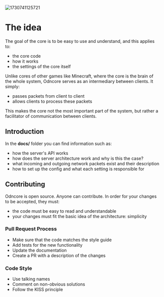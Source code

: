 ![1730741125721](https://github.com/user-attachments/assets/be5e55ca-c7f4-41f7-9e13-717e094add34)
# The idea
The goal of the core is to be easy to use and understand, and this applies to:
- the core code
- how it works
- the settings of the core itself

Unlike cores of other games like Minecraft, where the core is the brain of the whole system, Odncore serves as an intermediary between clients. It simply:
- passes packets from client to client
- allows clients to process these packets

This makes the core not the most important part of the system, but rather a facilitator of communication between clients.

## Introduction
In the **docs/** folder you can find information such as:
- how the server's API works
- how does the server architecture work and why is this the case?
- what incoming and outgoing network packets exist and their description
- how to set up the config and what each setting is responsible for

## Contributing
Odncore is open source. Anyone can contribute. In order for your changes to be accepted, they must:
- the code must be easy to read and understandable
- your changes must fit the basic idea of the architecture: simplicity

### Pull Request Process
- Make sure that the code matches the style guide
- Add tests for the new functionality
- Update the documentation
- Create a PR with a description of the changes

### Code Style
- Use talking names
- Comment on non-obvious solutions
- Follow the KISS principle
